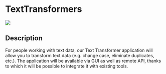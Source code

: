 # TextTransformers

![](https://media0.giphy.com/media/v1.Y2lkPTc5MGI3NjExYzg1ZDkxZGI5NzNiOTY2YjMzNGI0YjI3NDQwNDFiZjkxZTFlZWFmNyZlcD12MV9pbnRlcm5hbF9naWZzX2dpZklkJmN0PWc/7c0bE2bfJrfos/giphy.gif)

## Description
For people working with text data, our Text Transformer application will allow you to transform text data (e.g. change case, eliminate duplicates, etc.). The application will be available via GUI as well as remote API, thanks to which it will be possible to integrate it with existing tools.

